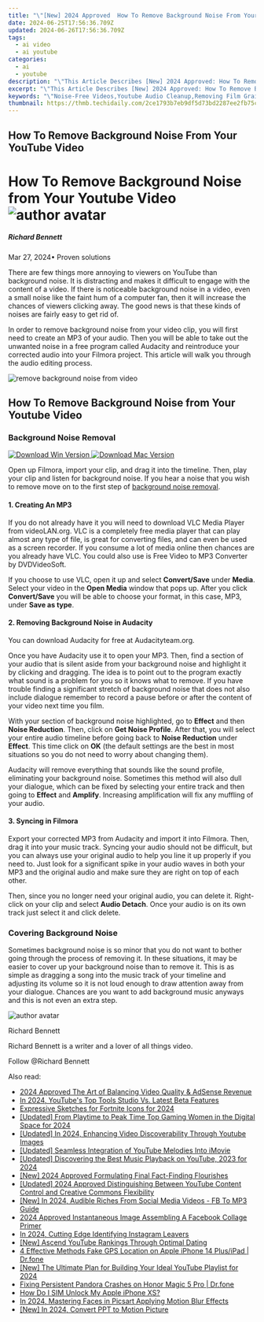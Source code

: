 ```yaml
---
title: "\"[New] 2024 Approved  How To Remove Background Noise From Your YouTube Video\""
date: 2024-06-25T17:56:36.709Z
updated: 2024-06-26T17:56:36.709Z
tags:
  - ai video
  - ai youtube
categories:
  - ai
  - youtube
description: "\"This Article Describes [New] 2024 Approved: How To Remove Background Noise From Your YouTube Video\""
excerpt: "\"This Article Describes [New] 2024 Approved: How To Remove Background Noise From Your YouTube Video\""
keywords: "\"Noise-Free Videos,Youtube Audio Cleanup,Removing Film Grain,Clear Sound Effects,Silence Reduction Tips,Audio Enhancement Guide,Efficient Video Editing\""
thumbnail: https://thmb.techidaily.com/2ce1793b7eb9df5d73bd2287ee2fb75c54bfd7ec38a9d51d9c25c70c5f788347.jpg
---
```


## How To Remove Background Noise From Your YouTube Video

# How To Remove Background Noise from Your Youtube Video ![author avatar](https://images.wondershare.com/filmora/article-images/richard-bennett.jpg)

##### Richard Bennett

 Mar 27, 2024• Proven solutions

There are few things more annoying to viewers on YouTube than background noise. It is distracting and makes it difficult to engage with the content of a video. If there is noticeable background noise in a video, even a small noise like the faint hum of a computer fan, then it will increase the chances of viewers clicking away. The good news is that these kinds of noises are fairly easy to get rid of.

In order to remove background noise from your video clip, you will first need to create an MP3 of your audio. Then you will be able to take out the unwanted noise in a free program called Audacity and reintroduce your corrected audio into your Filmora project. This article will walk you through the audio editing process.

![remove background noise from video](https://images.wondershare.com/filmora/article-images/2021/remove-background-noise-from-video.jpg)

## How To Remove Background Noise from Your Youtube Video

### Background Noise Removal

[![Download Win Version](https://images.wondershare.com/filmora/guide/download-btn-win.jpg) ](https://tools.techidaily.com/wondershare/filmora/download/) [![Download Mac Version](https://images.wondershare.com/filmora/guide/download-btn-mac.jpg) ](https://tools.techidaily.com/wondershare/filmora/download/)

Open up Filmora, import your clip, and drag it into the timeline. Then, play your clip and listen for background noise. If you hear a noise that you wish to remove move on to the first step of [background noise removal](https://tools.techidaily.com/wondershare/filmora/download/).

#### 1\.  Creating An MP3

If you do not already have it you will need to download VLC Media Player from videoLAN.org. VLC is a completely free media player that can play almost any type of file, is great for converting files, and can even be used as a screen recorder. If you consume a lot of media online then chances are you already have VLC. You could also use is Free Video to MP3 Converter by DVDVideoSoft.

If you choose to use VLC, open it up and select **Convert/Save** under **Media**. Select your video in the **Open Media** window that pops up. After you click **Convert/Save** you will be able to choose your format, in this case, MP3, under **Save as type**.

#### 2\.  Removing Background Noise in Audacity

You can download Audacity for free at Audacityteam.org.

Once you have Audacity use it to open your MP3\. Then, find a section of your audio that is silent aside from your background noise and highlight it by clicking and dragging. The idea is to point out to the program exactly what sound is a problem for you so it knows what to remove. If you have trouble finding a significant stretch of background noise that does not also include dialogue remember to record a pause before or after the content of your video next time you film.

With your section of background noise highlighted, go to **Effect** and then **Noise Reduction**. Then, click on **Get Noise Profile**. After that, you will select your entire audio timeline before going back to **Noise Reduction** under **Effect**. This time click on **OK** (the default settings are the best in most situations so you do not need to worry about changing them).

Audacity will remove everything that sounds like the sound profile, eliminating your background noise. Sometimes this method will also dull your dialogue, which can be fixed by selecting your entire track and then going to **Effect** and **Amplify**. Increasing amplification will fix any muffling of your audio.

#### 3\. Syncing in Filmora

Export your corrected MP3 from Audacity and import it into Filmora. Then, drag it into your music track. Syncing your audio should not be difficult, but you can always use your original audio to help you line it up properly if you need to. Just look for a significant spike in your audio waves in both your MP3 and the original audio and make sure they are right on top of each other.

Then, since you no longer need your original audio, you can delete it. Right-click on your clip and select **Audio Detach**. Once your audio is on its own track just select it and click delete.

### Covering Background Noise

Sometimes background noise is so minor that you do not want to bother going through the process of removing it. In these situations, it may be easier to cover up your background noise than to remove it. This is as simple as dragging a song into the music track of your timeline and adjusting its volume so it is not loud enough to draw attention away from your dialogue. Chances are you want to add background music anyways and this is not even an extra step.

![author avatar](https://images.wondershare.com/filmora/article-images/richard-bennett.jpg)

Richard Bennett

Richard Bennett is a writer and a lover of all things video.

Follow @Richard Bennett


<ins class="adsbygoogle"
     style="display:block"
     data-ad-format="autorelaxed"
     data-ad-client="ca-pub-7571918770474297"
     data-ad-slot="1223367746"></ins>



<ins class="adsbygoogle"
     style="display:block"
     data-ad-client="ca-pub-7571918770474297"
     data-ad-slot="8358498916"
     data-ad-format="auto"
     data-full-width-responsive="true"></ins>

<span class="atpl-alsoreadstyle">Also read:</span>
<div><ul>
<li><a href="https://youtube-tips.techidaily.com/approved-the-art-of-balancing-video-quality-and-adsense-revenue/"><u>2024 Approved  The Art of Balancing Video Quality & AdSense Revenue</u></a></li>
<li><a href="https://youtube-tips.techidaily.com/24-youtubes-top-tools-studio-vs-latest-beta-features/"><u>In 2024, YouTube's Top Tools  Studio Vs. Latest Beta Features</u></a></li>
<li><a href="https://youtube-tips.techidaily.com/ssive-sketches-for-fortnite-icons-for-2024/"><u>Expressive Sketches for Fortnite Icons for 2024</u></a></li>
<li><a href="https://youtube-tips.techidaily.com/ed-from-playtime-to-peak-time-top-gaming-women-in-the-digital-space-for-2024/"><u>[Updated] From Playtime to Peak Time  Top Gaming Women in the Digital Space for 2024</u></a></li>
<li><a href="https://youtube-tips.techidaily.com/ed-in-2024-enhancing-video-discoverability-through-youtube-images/"><u>[Updated] In 2024, Enhancing Video Discoverability Through Youtube Images</u></a></li>
<li><a href="https://youtube-tips.techidaily.com/ed-seamless-integration-of-youtube-melodies-into-imovie/"><u>[Updated] Seamless Integration of YouTube Melodies Into iMovie</u></a></li>
<li><a href="https://youtube-tips.techidaily.com/ed-discovering-the-best-music-playback-on-youtube-2023-for-2024/"><u>[Updated] Discovering the Best Music Playback on YouTube, 2023 for 2024</u></a></li>
<li><a href="https://youtube-tips.techidaily.com/024-approved-formulating-final-fact-finding-flourishes/"><u>[New] 2024 Approved  Formulating Final Fact-Finding Flourishes</u></a></li>
<li><a href="https://youtube-tips.techidaily.com/ed-2024-approved-distinguishing-between-youtube-content-control-and-creative-commons-flexibility/"><u>[Updated] 2024 Approved  Distinguishing Between YouTube Content Control and Creative Commons Flexibility</u></a></li>
<li><a href="https://facebook-videos.techidaily.com/new-in-2024-audible-riches-from-social-media-videos-fb-to-mp3-guide/"><u>[New] In 2024, Audible Riches From Social Media Videos - FB To MP3 Guide</u></a></li>
<li><a href="https://extra-approaches.techidaily.com/2024-approved-instantaneous-image-assembling-a-facebook-collage-primer/"><u>2024 Approved  Instantaneous Image Assembling  A Facebook Collage Primer</u></a></li>
<li><a href="https://instagram-clips.techidaily.com/in-2024-cutting-edge-identifying-instagram-leavers/"><u>In 2024, Cutting Edge  Identifying Instagram Leavers</u></a></li>
<li><a href="https://youtube-clips.techidaily.com/new-ascend-youtube-rankings-through-optimal-dating/"><u>[New] Ascend YouTube Rankings Through Optimal Dating</u></a></li>
<li><a href="https://iphone-location.techidaily.com/4-effective-methods-fake-gps-location-on-apple-iphone-14-plusipad-drfone-by-drfone-virtual-ios/"><u>4 Effective Methods Fake GPS Location on Apple iPhone 14 Plus/iPad | Dr.fone</u></a></li>
<li><a href="https://youtube-web.techidaily.com/he-ultimate-plan-for-building-your-ideal-youtube-playlist-for-2024/"><u>[New] The Ultimate Plan for Building Your Ideal YouTube Playlist for 2024</u></a></li>
<li><a href="https://howto.techidaily.com/fixing-persistent-pandora-crashes-on-honor-magic-5-pro-drfone-by-drfone-fix-android-problems-fix-android-problems/"><u>Fixing Persistent Pandora Crashes on Honor Magic 5 Pro | Dr.fone</u></a></li>
<li><a href="https://sim-unlock.techidaily.com/how-do-i-sim-unlock-my-apple-iphone-xs-by-drfone-ios/"><u>How Do I SIM Unlock My Apple iPhone XS?</u></a></li>
<li><a href="https://extra-support.techidaily.com/in-2024-mastering-faces-in-picsart-applying-motion-blur-effects/"><u>In 2024, Mastering Faces in Picsart  Applying Motion Blur Effects</u></a></li>
<li><a href="https://video-capture.techidaily.com/new-in-2024-convert-ppt-to-motion-picture/"><u>[New] In 2024, Convert PPT to Motion Picture</u></a></li>
</ul></div>
